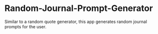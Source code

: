 # Random-Journal-Prompt-Generator
Similar to a random quote generator, this app generates random journal prompts for the user.
